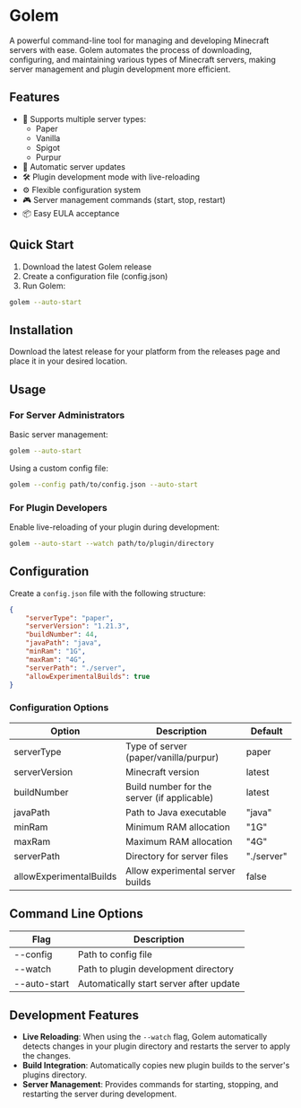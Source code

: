 # Golem

A powerful command-line tool for managing and developing Minecraft servers with ease. Golem automates the process of downloading, configuring, and maintaining various types of Minecraft servers, making server management and plugin development more efficient.

## Features

- 🚀 Supports multiple server types:
  - Paper
  - Vanilla
  - Spigot
  - Purpur
- 🔄 Automatic server updates
- 🛠️ Plugin development mode with live-reloading
- ⚙️ Flexible configuration system
- 🎮 Server management commands (start, stop, restart)
- 📦 Easy EULA acceptance

## Quick Start

1. Download the latest Golem release
2. Create a configuration file (config.json)
3. Run Golem:
```bash
golem --auto-start
```

## Installation

Download the latest release for your platform from the releases page and place it in your desired location.

## Usage

### For Server Administrators

Basic server management:
```bash
golem --auto-start
```

Using a custom config file:
```bash
golem --config path/to/config.json --auto-start
```

### For Plugin Developers

Enable live-reloading of your plugin during development:
```bash
golem --auto-start --watch path/to/plugin/directory
```

## Configuration

Create a `config.json` file with the following structure:

```json
{
    "serverType": "paper",
    "serverVersion": "1.21.3",
    "buildNumber": 44,
    "javaPath": "java",
    "minRam": "1G",
    "maxRam": "4G",
    "serverPath": "./server",
    "allowExperimentalBuilds": true
}
```

### Configuration Options

| Option | Description | Default |
|--------|-------------|---------|
| serverType | Type of server (paper/vanilla/purpur) | paper |
| serverVersion | Minecraft version | latest |
| buildNumber | Build number for the server (if applicable) | latest |
| javaPath | Path to Java executable | "java" |
| minRam | Minimum RAM allocation | "1G" |
| maxRam | Maximum RAM allocation | "4G" |
| serverPath | Directory for server files | "./server" |
| allowExperimentalBuilds | Allow experimental server builds | false |

## Command Line Options

| Flag | Description |
|------|-------------|
| --config | Path to config file |
| --watch | Path to plugin development directory |
| --auto-start | Automatically start server after update |

## Development Features

- **Live Reloading**: When using the `--watch` flag, Golem automatically detects changes in your plugin directory and restarts the server to apply the changes.
- **Build Integration**: Automatically copies new plugin builds to the server's plugins directory.
- **Server Management**: Provides commands for starting, stopping, and restarting the server during development.

